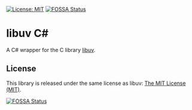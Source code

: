 [![License: MIT](https://img.shields.io/badge/License-MIT%20-blue.svg)](https://en.wikipedia.org/wiki/MIT_License)
[![FOSSA Status](https://app.fossa.io/api/projects/git%2Bgithub.com%2FStyxz%2Flibuv-cs.svg?type=shield)](https://app.fossa.io/projects/git%2Bgithub.com%2FStyxz%2Flibuv-cs?ref=badge_shield)

# libuv C#

A C# wrapper for the C library [libuv](https://github.com/libuv/libuv).

## License

This library is released under the same license as libuv: [The MIT License (MIT)](/LICENSE).

[![FOSSA Status](https://app.fossa.io/api/projects/git%2Bgithub.com%2FStyxz%2Flibuv-cs.svg?type=large)](https://app.fossa.io/projects/git%2Bgithub.com%2FStyxz%2Flibuv-cs?ref=badge_large)

